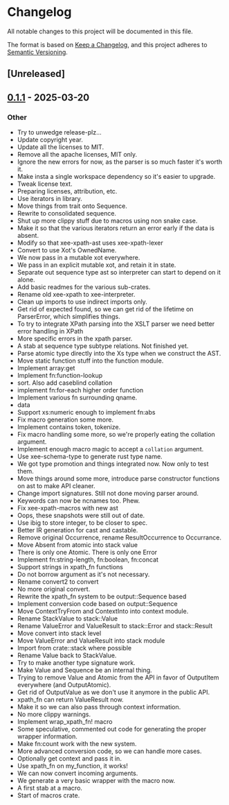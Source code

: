 # Changelog

All notable changes to this project will be documented in this file.

The format is based on [Keep a Changelog](https://keepachangelog.com/en/1.0.0/),
and this project adheres to [Semantic Versioning](https://semver.org/spec/v2.0.0.html).

## [Unreleased]

## [0.1.1](https://github.com/Paligo/xee/releases/tag/xee-xpath-macros-v0.1.1) - 2025-03-20

### Other

- Try to unwedge release-plz...
- Update copyright year.
- Update all the licenses to MIT.
- Remove all the apache licenses, MIT only.
- Ignore the new errors for now, as the parser is so much faster it's worth it.
- Make insta a single workspace dependency so it's easier to upgrade.
- Tweak license text.
- Preparing licenses, attribution, etc.
- Use iterators in library.
- Move things from trait onto Sequence.
- Rewrite to consolidated sequence.
- Shut up more clippy stuff due to macros using non snake case.
- Make it so that the various iterators return an error early if the data is absent.
- Modify so that xee-xpath-ast uses xee-xpath-lexer
- Convert to use Xot's OwnedName.
- We now pass in a mutable xot everywhere.
- We pass in an explicit mutable xot, and retain it in state.
- Separate out sequence type ast so interpreter can start to depend on it alone.
- Add basic readmes for the various sub-crates.
- Rename old xee-xpath to xee-interpreter.
- Clean up imports to use indirect imports only.
- Get rid of expected found, so we can get rid of the lifetime on ParserError, which simplifies things.
- To try to integrate XPath parsing into the XSLT parser we need better error handling in XPath
- More specific errors in the xpath parser.
- A stab at sequence type subtype relations. Not finished yet.
- Parse atomic type directly into the Xs type when we construct the AST.
- Move static function stuff into the function module.
- Implement array:get
- Implement fn:function-lookup
- sort. Also add caseblind collation
- implement fn:for-each higher order function
- Implement various fn surrounding qname.
- data
- Support xs:numeric enough to implement fn:abs
- Fix macro generation some more.
- Implement contains token, tokenize.
- Fix macro handling some more, so we're properly eating the collation argument.
- Implement enough macro magic to accept a `collation` argument.
- Use xee-schema-type to generate rust type name.
- We got type promotion and things integrated now. Now only to test them.
- Move things around some more, introduce parse constructor functions on ast to make API cleaner.
- Change import signatures. Still not done moving parser around.
- Keywords can now be ncnames too. Phew.
- Fix xee-xpath-macros with new ast
- Oops, these snapshots were still out of date.
- Use ibig to store integer, to be closer to spec.
- Better IR generation for cast and castable.
- Remove original Occurrence, rename ResultOccurrence to Occurrance.
- Move Absent from atomic into stack value
- There is only one Atomic. There is only one Error
- Implement fn:string-length, fn:boolean, fn:concat
- Support strings in xpath_fn functions
- Do not borrow argument as it's not necessary.
- Rename convert2 to convert
- No more original convert.
- Rewrite the xpath_fn system to be output::Sequence based
- Implement conversion code based on output::Sequence
- Move ContextTryFrom and ContextInto into context module.
- Rename StackValue to stack::Value
- Rename ValueError and ValueResult to stack::Error and stack::Result
- Move convert into stack level
- Move ValueError and ValueResult into stack module
- Import from crate::stack where possible
- Rename Value back to StackValue.
- Try to make another type signature work.
- Make Value and Sequence be an internal thing.
- Trying to remove Value and Atomic from the API in favor of OutputItem everywhere (and OutputAtomic).
- Get rid of OutputValue as we don't use it anymore in the public API.
- xpath_fn can return ValueResult now.
- Make it so we can also pass through context information.
- No more clippy warnings.
- Implement wrap_xpath_fn! macro
- Some speculative, commented out code for generating the proper wrapper information.
- Make fn:count work with the new system.
- More advanced conversion code, so we can handle more cases.
- Optionally get context and pass it in.
- Use xpath_fn on my_function, it works!
- We can now convert incoming arguments.
- We generate a very basic wrapper with the macro now.
- A first stab at a macro.
- Start of macros crate.
